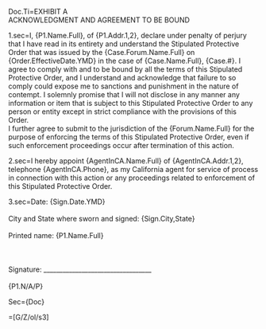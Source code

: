 Doc.Ti=EXHIBIT A<br>ACKNOWLEDGMENT AND AGREEMENT TO BE BOUND
 

1.sec=I, {P1.Name.Full}, of {P1.Addr.1,2}, declare under penalty of perjury that I have read in its entirety and understand the Stipulated Protective Order that was issued by the {Case.Forum.Name.Full} on {Order.EffectiveDate.YMD} in the case of {Case.Name.Full}, {Case.#}. I agree to comply with and to be bound by all the terms of this Stipulated Protective Order, and I understand and acknowledge that failure to so comply could expose me to sanctions and punishment in the nature of contempt. I solemnly promise that I will not disclose in any manner any information or item that is subject to this Stipulated Protective Order to any person or entity except in strict compliance with the provisions of this Order.<br>I further agree to submit to the jurisdiction of the {Forum.Name.Full} for the purpose of enforcing the terms of this Stipulated Protective Order, even if such enforcement proceedings occur after termination of this action.

2.sec=I hereby appoint {AgentInCA.Name.Full} of {AgentInCA.Addr.1,2}, telephone {AgentInCA.Phone}, as my California agent for service of process in connection with this action or any proceedings related to enforcement of this Stipulated Protective Order.

3.sec=Date: {Sign.Date.YMD}<br><br>City and State where sworn and signed: {Sign.City,State}<br><br>Printed name: {P1.Name.Full}<br><br><br><br>Signature: __________________________________<br><br>{P1.N/A/P}

Sec={Doc}

=[G/Z/ol/s3]